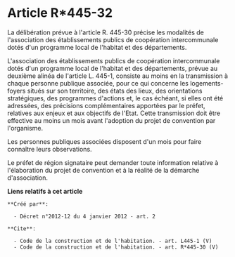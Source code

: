 # Article R*445-32

La délibération prévue à l'article R. 445-30 précise les modalités de l'association des établissements publics de coopération
intercommunale dotés d'un programme local de l'habitat et des départements. 

L'association des établissements publics de coopération intercommunale dotés d'un programme local de l'habitat et des
départements, prévue au deuxième alinéa de l'article L. 445-1, consiste au moins en la transmission à chaque personne
publique associée, pour ce qui concerne les logements-foyers situés sur son territoire, des états des lieux, des orientations
stratégiques, des programmes d'actions et, le cas échéant, si elles ont été adressées, des précisions complémentaires
apportées par le préfet, relatives aux enjeux et aux objectifs de l'Etat. Cette transmission doit être effective au moins un
mois avant l'adoption du projet de convention par l'organisme. 

Les personnes publiques associées disposent d'un mois pour faire connaître leurs observations. 

Le préfet de région signataire peut demander toute information relative à l'élaboration du projet de convention et à la
réalité de la démarche d'association.

**Liens relatifs à cet article**

	**Créé par**:

	  - Décret n°2012-12 du 4 janvier 2012 - art. 2

	**Cite**:

	  - Code de la construction et de l'habitation. - art. L445-1 (V)
	  - Code de la construction et de l'habitation. - art. R*445-30 (V)
